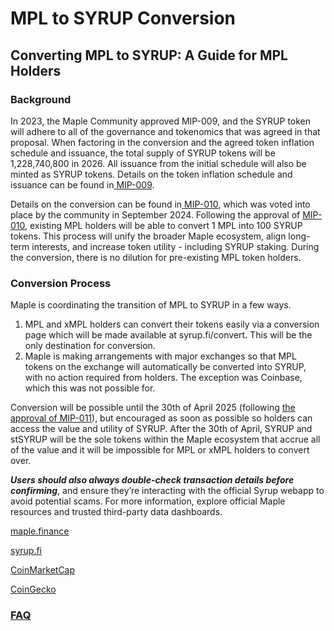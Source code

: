 # MPL to SYRUP Conversion

## Converting MPL to SYRUP: A Guide for MPL Holders

### Background <a href="#background" id="background"></a>

In 2023, the Maple Community approved MIP-009, and the SYRUP token will adhere to all of the governance and tokenomics that was agreed in that proposal. When factoring in the conversion and the agreed token inflation schedule and issuance, the total supply of SYRUP tokens will be 1,228,740,800 in 2026. All issuance from the initial schedule will also be minted as SYRUP tokens. Details on the token inflation schedule and issuance can be found in[ MIP-009](https://community.maple.finance/t/mip-009-upgrade-mpl-token-design/300).&#x20;

Details on the conversion can be found in[ MIP-010](https://community.maple.finance/t/mip-010-syrup-token-launch-and-mpl-syrup-conversion/334), which was voted into place by the community in September 2024. Following the approval of [MIP-010](https://maple.finance/news/syrup-token-launch-staking-and-conversion-of-mpl-to-syrup), existing MPL holders will be able to convert 1 MPL into 100 SYRUP tokens. This process will unify the broader Maple ecosystem, align long-term interests, and increase token utility - including SYRUP staking. During the conversion, there is no dilution for pre-existing MPL token holders.

### Conversion Process

Maple is coordinating the transition of MPL to SYRUP in a few ways.

1. MPL and xMPL holders can convert their tokens easily via a conversion page which will be made available at syrup.fi/convert. This will be the only destination for conversion.
2. Maple is making arrangements with major exchanges so that MPL tokens on the exchange will automatically be converted into SYRUP, with no action required from holders. The exception was Coinbase, which this was not possible for.&#x20;

Conversion will be possible until the 30th of April 2025 (following [the approval of MIP-011](https://snapshot.box/#/s:maple.eth/proposal/0xa40eddf52876e5239d9ffcb2fa861d04c4fce146c050aa3580da72d21bcbc13e)), but encouraged as soon as possible so holders can access the value and utility of SYRUP. After the 30th of April, SYRUP and stSYRUP will be the sole tokens within the Maple ecosystem that accrue all of the value and it will be impossible for MPL or xMPL holders to convert over.

_**Users should also always double-check transaction details before confirming**_, and ensure they’re interacting with the official Syrup webapp to avoid potential scams. For more information, explore official Maple resources and trusted third-party data dashboards.

[maple.finance](http://maple.finance/)

[syrup.fi](http://syrup.fi/)

[CoinMarketCap](https://coinmarketcap.com/currencies/maple-finance/)

[CoinGecko](https://www.coingecko.com/en/coins/syrup)

### [FAQ](faqs.md) <a href="#faq" id="faq"></a>

